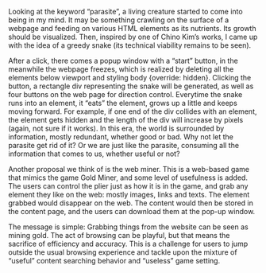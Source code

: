 Looking at the keyword “parasite”, a living creature started to come into being in my mind. It may be something crawling on the surface of a webpage and feeding on various HTML elements as its nutrients. Its growth should be visualized. Then, inspired by one of Chino Kim’s works, I came up with the idea of a greedy snake (its technical viability remains to be seen).

After a click, there comes a popup window with a “start” button, in the meanwhile the webpage freezes, which is realized by deleting all the elements below viewport and styling body {override: hidden}. Clicking the button, a rectangle div representing the snake will be generated, as well as four buttons on the web page for direction control. Everytime the snake runs into an element, it “eats” the element, grows up a little and keeps moving forward. For example, if one end of the div collides with an element, the element gets hidden and the length of the div will increase by pixels (again, not sure if it works). 
In this era, the world is surrounded by information, mostly redundant, whether good or bad. Why not let the parasite get rid of it? Or we are just like the parasite, consuming all the information that comes to us, whether useful or not?

Another proposal we think of is the web miner. This is a web-based game that mimics the game Gold Miner, and some level of usefulness is added. The users can control the plier just as how it is in the game, and grab any element they like on the web: mostly images, links and texts. The element grabbed would disappear on the web. The content would then be stored in the content page, and the users can download them at the pop-up window.

The message is simple: Grabbing things from the website can be seen as mining gold. The act of browsing can be playful, but that means the sacrifice of efficiency and accuracy. This is a challenge for users to jump outside the usual browsing experience and tackle upon the mixture of “useful” content searching behavior and “useless” game setting.